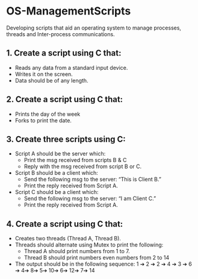 # OS-ManagementScripts
Developing scripts that aid an operating system to manage processes, threads and Inter-process communications.

## 1. Create a script using C that:
- Reads any data from a standard input device.
- Writes it on the screen.
- Data should be of any length.

## 2. Create a script using C that:
- Prints the day of the week
- Forks to print the date.

## 3. Create three scripts using C:
- Script A should be the server which:
    - Print the msg received from scripts B & C
    - Reply with the msg received from script B or C.
- Script B should be a client which:
    - Send the following msg to the server: “This is Client B.”
    - Print the reply received from Script A.
- Script C should be a client which:
    - Send the following msg to the server: “I am Client C.”
    - Print the reply received from Script A.

## 4. Create a script using C that:
- Creates two threads (Thread A, Thread B).
- Threads should alternate using Mutex to print the following:
    - Thread A should print numbers from 1 to 7.
    - Thread B should print numbers even numbers from 2 to 14
- The output should be in the following sequence:
1 ➔ 2 ➔ 2 ➔ 4 ➔ 3 ➔ 6 ➔ 4➔ 8➔ 5➔ 10➔ 6➔ 12➔ 7➔ 14


